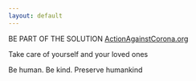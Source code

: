 ```yaml
---
layout: default
---
```





BE PART OF THE SOLUTION
[ActionAgainstCorona.org](https://actionagainstcorona.org/)



Take care of yourself and your loved ones

Be human. Be kind. Preserve humankind

